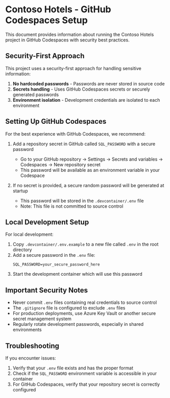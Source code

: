 # Contoso Hotels - GitHub Codespaces Setup

This document provides information about running the Contoso Hotels project in GitHub Codespaces with security best practices.

## Security-First Approach

This project uses a security-first approach for handling sensitive information:

1. **No hardcoded passwords** - Passwords are never stored in source code
2. **Secrets handling** - Uses GitHub Codespaces secrets or securely generated passwords
3. **Environment isolation** - Development credentials are isolated to each environment

## Setting Up GitHub Codespaces

For the best experience with GitHub Codespaces, we recommend:

1. Add a repository secret in GitHub called `SQL_PASSWORD` with a secure password
   - Go to your GitHub repository → Settings → Secrets and variables → Codespaces → New repository secret
   - This password will be available as an environment variable in your Codespace

2. If no secret is provided, a secure random password will be generated at startup
   - This password will be stored in the `.devcontainer/.env` file
   - Note: This file is not committed to source control

## Local Development Setup

For local development:

1. Copy `.devcontainer/.env.example` to a new file called `.env` in the root directory
2. Add a secure password in the `.env` file:
   ```
   SQL_PASSWORD=your_secure_password_here
   ```
3. Start the development container which will use this password

## Important Security Notes

- Never commit `.env` files containing real credentials to source control
- The `.gitignore` file is configured to exclude `.env` files
- For production deployments, use Azure Key Vault or another secure secret management system
- Regularly rotate development passwords, especially in shared environments

## Troubleshooting

If you encounter issues:

1. Verify that your `.env` file exists and has the proper format
2. Check if the `SQL_PASSWORD` environment variable is accessible in your container
3. For GitHub Codespaces, verify that your repository secret is correctly configured
